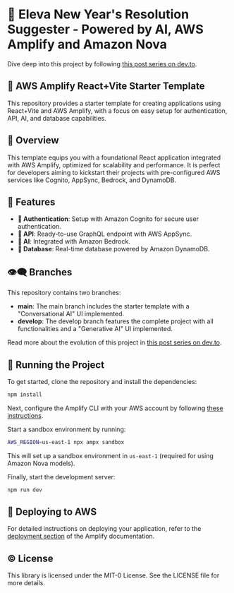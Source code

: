# 🌟 Eleva New Year's Resolution Suggester - Powered by AI, AWS Amplify and Amazon Nova
Dive deep into this project by following [this post series on dev.to](https://dev.to/ddesio/build-an-ai-powered-new-years-resolutions-suggester-ridiculously-fast-with-amplify-ai-kit-4393).

## 🚀 AWS Amplify React+Vite Starter Template
This repository provides a starter template for creating applications using React+Vite and AWS Amplify, with a focus on easy setup for authentication, API, AI, and database capabilities.

## 🔄 Overview
This template equips you with a foundational React application integrated with AWS Amplify, optimized for scalability and performance. It is perfect for developers aiming to kickstart their projects with pre-configured AWS services like Cognito, AppSync, Bedrock, and DynamoDB.

## 🔧 Features
- **🔐 Authentication**: Setup with Amazon Cognito for secure user authentication.
- **📝 API**: Ready-to-use GraphQL endpoint with AWS AppSync.
- **🤖 AI**: Integrated with Amazon Bedrock.
- **📄 Database**: Real-time database powered by Amazon DynamoDB.

## 👁‍🗨 Branches
This repository contains two branches:
- **main**: The main branch includes the starter template with a "Conversational AI" UI implemented.
- **develop**: The develop branch features the complete project with all functionalities and a "Generative AI" UI implemented.

Read more about the evolution of this project in [this post series on dev.to](https://dev.to/ddesio/build-an-ai-powered-new-years-resolutions-suggester-ridiculously-fast-with-amplify-ai-kit-4393).

## 🚧 Running the Project
To get started, clone the repository and install the dependencies:

```bash
npm install
```

Next, configure the Amplify CLI with your AWS account by following [these instructions](https://docs.amplify.aws/react/start/account-setup/).

Start a sandbox environment by running:

```bash
AWS_REGION=us-east-1 npx ampx sandbox
```

This will set up a sandbox environment in `us-east-1` (required for using Amazon Nova models).

Finally, start the development server:

```bash
npm run dev
```

## 📢 Deploying to AWS
For detailed instructions on deploying your application, refer to the [deployment section](https://docs.amplify.aws/react/start/quickstart/#deploy-a-fullstack-app-to-aws) of the Amplify documentation.

## © License
This library is licensed under the MIT-0 License. See the LICENSE file for more details.